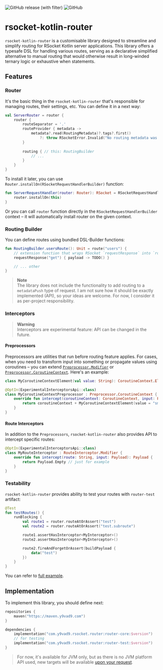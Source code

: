 ![GitHub release (with filter)](https://img.shields.io/github/v/release/y9vad9/rsocket-kotlin-router)
![GitHub](https://img.shields.io/github/license/y9vad9/rsocket-kotlin-router)
# rsocket-kotlin-router
`rsocket-kotlin-router` is a customisable library designed to streamline and simplify routing
for RSocket Kotlin server applications. This library offers a typesafe DSL for handling various
routes, serving as a declarative simplified alternative to manual routing that would
otherwise result in long-winded ternary logic or exhaustive when statements.

## Features
### Router
It's the basic thing in the `rsocket-kotlin-router` that's responsible for managing routes, their settings, etc. You
can define it in a next way:
```kotlin
val ServerRouter = router {
    router {
        routeSeparator = '.'
        routeProvider { metadata -> 
            metadata?.read(RoutingMetadata)?.tags?.first() 
                ?: throw RSocketError.Invalid("No routing metadata was provided")
        }
        
        routing { // this: RoutingBuilder
            // ...
        }
    }
}
```
To install it later, you can use `Router.installOn(RSocketRequestHandlerBuilder)` function:
```kotlin
fun ServerRequestHandler(router: Router): RSocket = RSocketRequestHandlerBuilder {
    router.installOn(this)
}
```
Or you can call `router` function directly in the `RSocketRequestHandlerBuilder` context – it will automatically
install router on the given context.

### Routing Builder
You can define routes using bundled DSL-Builder functions:
```kotlin
fun RoutingBuilder.usersRoute(): Unit = route("users") {
    // extension function that wraps RSocket `requestResponse` into `route` with given path.
    requestResponse("get") { payload -> TODO() }

    // ... other
}
```
> **Note** <br>
> The library does not include the functionality to add routing to a `metadataPush` type of request. I am not sure
> how it should be exactly implemented (API), so your ideas are welcome. For now, I consider it as per-project responsibility.
### Interceptors
> **Warning** <br>
> Interceptors are experimental feature: API can be changed in the future.

#### Preprocessors
Preprocessors are utilities that run before routing feature applies. For cases, when you need to transform input into something or propagate
values using coroutines – you can extend [`Preprocessor.Modifier`](https://github.com/y9vad9/rsocket-kotlin-router/blob/2a794e9a8c5d2ac53cb87ea58cfbe4a2ecfa217d/router-core/src/commonMain/kotlin/com.y9vad9.rsocket.router/interceptors/Interceptor.kt#L39) or [`Preprocessor.CoroutineContext`](https://github.com/y9vad9/rsocket-kotlin-router/blob/master/router-core/src/commonMain/kotlin/com.y9vad9.rsocket.router/interceptors/Interceptor.kt#L31). Here's an example:
```kotlin
class MyCoroutineContextElement(val value: String): CoroutineContext.Element {...}

@OptIn(ExperimentalInterceptorsApi::class)
class MyCoroutineContextPreprocessor : Preprocessor.CoroutineContext {
    override fun intercept(coroutineContext: CoroutineContext, input: Payload): CoroutineContext {
        return coroutineContext + MyCoroutineContextElement(value = "smth")
    }
}
```

#### Route Interceptors
In addition to the `Preprocessors`, `rsocket-kotlin-router` also provides API to intercept specific routes:
```kotlin
@OptIn(ExperimentalInterceptorsApi::class)
class MyRouteInterceptor : RouteInterceptor.Modifier {
    override fun intercept(route: String, input: Payload): Payload {
        return Payload.Empty // just for example
    }
}
```
### Testability
`rsocket-kotlin-router` provides ability to test your routes with `router-test` artifact:
```kotlin
@Test
fun testRoutes() {
    runBlocking {
        val route1 = router.routeAtOrAssert("test")
        val route2 = router.routeAtOrAssert("test.subroute")

        route1.assertHasInterceptor<MyInterceptor>()
        route2.assertHasInterceptor<MyInterceptor>()

        route2.fireAndForgetOrAssert(buildPayload {
            data("test")
        })
    }
}
```
You can refer to [full example](router-test/src/jvmTest/kotlin/com/y9vad9/rsocket/router/test/RouterTest.kt).

## Implementation
To implement this library, you should define next:
```kotlin
repositories {
    maven("https://maven.y9vad9.com")
}

dependencies {
    implementation("com.y9vad9.rsocket.router:router-core:$version")
    // for testing
    implementation("com.y9vad9.rsocket.router:router-test:$version")
}
```
> For now, it's available for JVM only, but as there is no JVM platform API used,
> new targets will be available [upon your request](https://github.com/y9vad9/rsocket-kotlin-router/issues/new).
